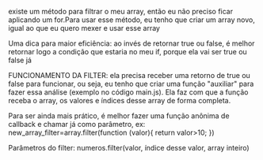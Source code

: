 existe um método para filtrar o meu array, então eu não preciso ficar aplicando um for.Para usar esse método, eu tenho que criar um array novo, igual ao que eu quero mexer e usar esse array

Uma dica para maior eficiência: ao invés de retornar true ou false, é melhor retornar logo a condição que estaria no meu if, porque ela vai ser true ou false já

FUNCIONAMENTO DA FILTER: ela precisa receber uma retorno de true ou false para funcionar, ou seja, eu tenho que criar uma função "auxiliar" para fazer essa análise (exemplo no código main.js). Ela faz com que a função receba o array, os valores e índices desse array de forma completa.

Para ser ainda mais prático, é melhor fazer uma função anônima de callback e chamar já como parâmetro, ex:
new_array_filter=array.filter(function (valor){
    return valor>10;
})

Parâmetros do filter: numeros.filter(valor, índice desse valor, array inteiro)